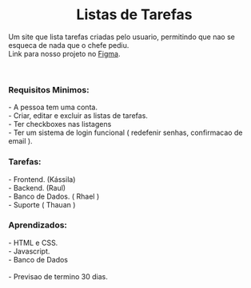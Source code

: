 <center><h1>Listas de Tarefas</h1></center>

<span>Um site que lista tarefas criadas pelo usuario, permitindo que nao se esqueca de nada que o chefe pediu.</span>
<br/>
<span>Link para nosso projeto no [Figma](https://www.figma.com/proto/oZGEE9SnAc4GdrBrmrRPMw/Bit-Note?node-id=6-2&t=piwXYxdGmV6vZQP1-1).</span>

<br/>
<h3>Requisitos Minimos:</h3>
- A pessoa tem uma conta.<br/>
- Criar, editar e excluir as listas de tarefas.<br/>
- Ter checkboxes nas listagens<br/>
- Ter um sistema de login funcional (  redefenir senhas, confirmacao de email ).<br/>

 
<h3>Tarefas:</h3>
- Frontend. (Kássila)<br/>
- Backend. (Raul)<br/>
- Banco de Dados. ( Rhael )<br/>
- Suporte ( Thauan )<br/>

 
<h3>Aprendizados: </h3>
- HTML e CSS.<br/>
- Javascript.<br/>
- Banco de Dados<br/>
<br/>
- Previsao de termino 30 dias.
